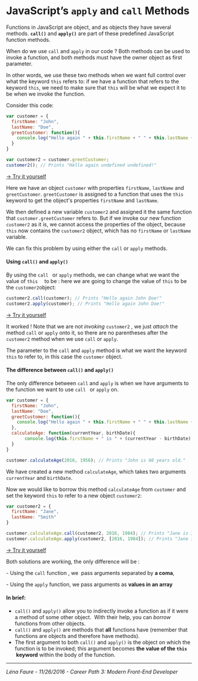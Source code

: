 # JavaScript’s `apply` and `call`  Methods



Functions in JavaScript are object, and as objects they have several methods. **`call()`** and **`apply()`** are part of these predefined JavaScript function methods. 

When do we use `call`  and `apply` in our code ? Both methods can be used to invoke a function, and both methods must have the owner object as first parameter. 

In other words, we use these two methods when we want full control over what the keyword `this` refers to: if we have a function that refers to the keyword `this`, we need to make sure that `this` will be what we expect it to be when we invoke the function.



Consider this code:

```javascript
var customer = {
  firstName: "John",
  lastName: "Doe",
  greetCustomer: function(){
    console.log("Hello again " + this.firstName + " " + this.lastName + "!");
  }
}

var customer2 = customer.greetCustomer;
customer2(); // Prints "Hello again undefined undefined!"
```

[→ Try it yourself](https://jsbin.com/bomobipahe/edit?js,console) 

Here we have an object `customer` with properties `firstName`, `lastName` and `greetCustomer`.  `greetCustomer` is assigned to a function that uses the `this ` keyword to get the object's properties `firstName` and `lastName`. 



We then defined a new variable `customer2` and assigned it the same function that `customer.greetCustomer` refers to. But if we invoke our new function `customer2` as it is, we cannot access the properties of the object, because `this` now contains the `customer2` object, which has no `firstName` or `lastName` variable.

We can fix this problem by using either the `call` or `apply`  methods.



#### Using `call()` and `apply()`

By using the `call `  or `apply` methods, we can change what we want the value of `this  ` to be : here we are going to change the value of `this` to be the `customer2`object: 

```javascript
customer2.call(customer); // Prints "Hello again John Doe!"
customer2.apply(customer); // Prints "Hello again John Doe!"
```

[→ Try it yourself](https://jsbin.com/qubuyebaya/edit?js,console) 

It worked ! Note that we are not *invoking* `customer2` , we just *attach* the method `call` or `apply` onto it, so there are no parentheses after the `customer2` method when we use `call`  or `apply`.

The parameter to the `call`  and `apply`  method is what we want the keyword `this` to refer to, in this case the `customer` object.



#### The difference between `call()` and `apply()`

The only difference between `call` and `apply` is when we have arguments to the function we want to use `call ` or `apply` on.

```javascript
var customer = {
  firstName: "John",
  lastName: "Doe",
  greetCustomer: function(){
    console.log("Hello again " + this.firstName + " " + this.lastName + "!");
  },
  calculateAge: function(currentYear, birthDate){
       console.log(this.firstName + " is " + (currentYear - birthDate) + " years old.");
  }
}

customer.calculateAge(2016, 1956); // Prints "John is 60 years old."
```

We have created a new method `calculateAge`, which takes two arguments `currentYear` and `birthDate`.



Now we would like to borrow this method `calculateAge` from `customer` and set the keyword `this` to refer to a new object `customer2`: 

```javascript
var customer2 = {
  firstName: "Jane",
  lastName: "Smith"
}

customer.calculateAge.call(customer2, 2016, 1984); // Prints "Jane is 32 years old"
customer.calculateAge.apply(customer2, [2016, 1984]); // Prints "Jane is 32 years old"
```

[→ Try it yourself](https://jsbin.com/zakawamada/edit?js,console) 



Both solutions are working, the only difference will be : 

\- Using the `call`  function , we  pass arguments separated by **a coma**, 

\- Using the `apply` function, we pass arguments as **values in an array** 



#### In brief:

- `call()`  and `apply()`  allow you to indirectly invoke a function as if it were a method of some other object.  With their help, you can *borrow* functions from other objects.
- `call()`  and `apply()` are methods that **all** functions have (remember that functions are objects and therefore have methods).
- The first argument to both `call()` and `apply()` is the object on which the function is to be invoked; this argument becomes **the value of the `this`  keyword** within the body of the function.

-------
*Léna Faure - 11/26/2016 - Career Path 3: Modern Front-End Developer*

